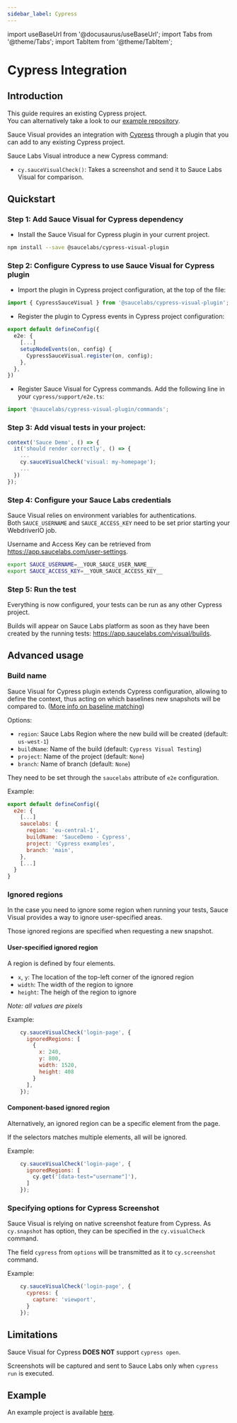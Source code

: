 ```yaml
---
sidebar_label: Cypress
---
```


import useBaseUrl from '@docusaurus/useBaseUrl';
import Tabs from '@theme/Tabs';
import TabItem from '@theme/TabItem';

# Cypress Integration

## Introduction

This guide requires an existing Cypress project.<br />
You can alternatively take a look to our [example repository](#example).

Sauce Visual provides an integration with [Cypress](https://cypress.io) through a plugin that you can add to any existing Cypress project.

Sauce Labs Visual introduce a new Cypress command:
- `cy.sauceVisualCheck()`: Takes a screenshot and send it to Sauce Labs Visual for comparison.

## Quickstart

### Step 1: Add Sauce Visual for Cypress dependency

- Install the Sauce Visual for Cypress plugin in your current project.

```sh
npm install --save @saucelabs/cypress-visual-plugin
```

### Step 2: Configure Cypress to use Sauce Visual for Cypress plugin

- Import the plugin in Cypress project configuration, at the top of the file:
```ts
import { CypressSauceVisual } from '@saucelabs/cypress-visual-plugin';
```

- Register the plugin to Cypress events in Cypress project configuration:

``` ts
export default defineConfig({
  e2e: {
    [...]
    setupNodeEvents(on, config) {
      CypressSauceVisual.register(on, config);
    },
  },
})
```

- Register Sauce Visual for Cypress commands. Add the following line in your `cypress/support/e2e.ts`:
```ts
import '@saucelabs/cypress-visual-plugin/commands';
```

### Step 3: Add visual tests in your project:

```ts
context('Sauce Demo', () => {
  it('should render correctly', () => {
    ...
    cy.sauceVisualCheck('visual: my-homepage');
    ...
  })
});
```


### Step 4: Configure your Sauce Labs credentials

Sauce Visual relies on environment variables for authentications.<br />
Both `SAUCE_USERNAME` and `SAUCE_ACCESS_KEY` need to be set prior starting your WebdriverIO job.

Username and Access Key can be retrieved from https://app.saucelabs.com/user-settings.

```sh
export SAUCE_USERNAME=__YOUR_SAUCE_USER_NAME__
export SAUCE_ACCESS_KEY=__YOUR_SAUCE_ACCESS_KEY__
```

### Step 5: Run the test

Everything is now configured, your tests can be run as any other Cypress project.

Builds will appear on Sauce Labs platform as soon as they have been created by the running tests: https://app.saucelabs.com/visual/builds.

## Advanced usage

### Build name

Sauce Visual for Cypress plugin extends Cypress configuration, allowing to define the context, thus acting on which baselines new snapshots will be compared to. ([More info on baseline matching](../sauce-visual.md#baseline-matching))

Options:
- `region`: Sauce Labs Region where the new build will be created (default: `us-west-1`)
- `buildName`: Name of the build (default: `Cypress Visual Testing`)
- `project`: Name of the project (default: `None`)
- `branch`: Name of branch (default: `None`)

They need to be set through the `saucelabs` attribute of `e2e` configuration.

Example:
```javascript
export default defineConfig({
  e2e: {
    [...]
    saucelabs: {
      region: 'eu-central-1',
      buildName: 'SauceDemo - Cypress',
      project: 'Cypress examples',
      branch: 'main',
    },
    [...]
  }
}
```

### Ignored regions

In the case you need to ignore some region when running your tests, Sauce Visual provides a way to ignore user-specified areas.

Those ignored regions are specified when requesting a new snapshot.

#### User-specified ignored region

A region is defined by four elements.
- `x`, `y`: The location of the top-left corner of the ignored region
- `width`: The width of the region to ignore
- `height`: The heigh of the region to ignore

*Note: all values are pixels*

Example:
```javascript
    cy.sauceVisualCheck('login-page', {
      ignoredRegions: [
        {
          x: 240,
          y: 800,
          width: 1520,
          height: 408
        }
      ],
    });
```

#### Component-based ignored region

Alternatively, an ignored region can be a specific element from the page.

If the selectors matches multiple elements, all will be ignored.

Example:
```javascript
    cy.sauceVisualCheck('login-page', {
      ignoredRegions: [
        cy.get('[data-test="username"]'),
      ]
    });
```

### Specifying options for Cypress Screenshot

Sauce Visual is relying on native screenshot feature from Cypress. As `cy.snapshot` has option, they can be specified in the `cy.visualCheck` command.

The field `cypress` from `options` will be transmitted as it to `cy.screenshot` command.

Example:
```javascript
    cy.sauceVisualCheck('login-page', {
      cypress: {
        capture: 'viewport',
      }
    });
```

## Limitations

Sauce Visual for Cypress **DOES NOT** support `cypress open`.

Screenshots will be captured and sent to Sauce Labs only when `cypress run` is executed.

## Example


An example project is available [here](https://github.com/saucelabs/visual-examples/tree/main/cypress).